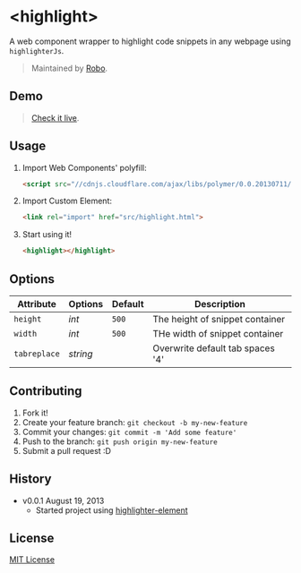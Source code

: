 # &lt;highlight&gt;

A web component wrapper to highlight code snippets in any webpage using ```highlighterJs```.

> Maintained by [Robo](https://github.com/deepak1556).

## Demo

> [Check it live](http://deepak1556.github.io/highlighter-element).

## Usage

1. Import Web Components' polyfill:

   ```html
   <script src="//cdnjs.cloudflare.com/ajax/libs/polymer/0.0.20130711/polymer.min.js"></script>
   ```

2. Import Custom Element:

   ```html
   <link rel="import" href="src/highlight.html">
   ```

3. Start using it!

   ```html
   <highlight></highlight>
   ```

## Options

Attribute  | Options                   | Default             | Description
---        | ---                       | ---                 | ---
`height`      | *int*                  | `500`               | The height of snippet container
`width`      | *int*          | `500`               | THe width of snippet container
`tabreplace`   | *string*                     | `   `               | Overwrite default tab spaces '4'


## Contributing

1. Fork it!
2. Create your feature branch: `git checkout -b my-new-feature`
3. Commit your changes: `git commit -m 'Add some feature'`
4. Push to the branch: `git push origin my-new-feature`
5. Submit a pull request :D

## History

* v0.0.1 August 19, 2013
  * Started project using [highlighter-element](https://github.com/deepak1556/highlighter-element)

## License

[MIT License](http://opensource.org/licenses/MIT)
